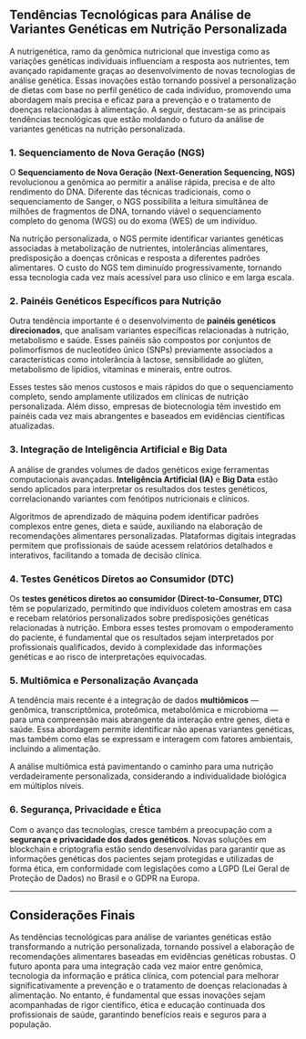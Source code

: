 
## Tendências Tecnológicas para Análise de Variantes Genéticas em Nutrição Personalizada

A nutrigenética, ramo da genômica nutricional que investiga como as variações genéticas individuais influenciam a resposta aos nutrientes, tem avançado rapidamente graças ao desenvolvimento de novas tecnologias de análise genética. Essas inovações estão tornando possível a personalização de dietas com base no perfil genético de cada indivíduo, promovendo uma abordagem mais precisa e eficaz para a prevenção e o tratamento de doenças relacionadas à alimentação. A seguir, destacam-se as principais tendências tecnológicas que estão moldando o futuro da análise de variantes genéticas na nutrição personalizada.

### 1. Sequenciamento de Nova Geração (NGS)

O **Sequenciamento de Nova Geração (Next-Generation Sequencing, NGS)** revolucionou a genômica ao permitir a análise rápida, precisa e de alto rendimento do DNA. Diferente das técnicas tradicionais, como o sequenciamento de Sanger, o NGS possibilita a leitura simultânea de milhões de fragmentos de DNA, tornando viável o sequenciamento completo do genoma (WGS) ou do exoma (WES) de um indivíduo.

Na nutrição personalizada, o NGS permite identificar variantes genéticas associadas à metabolização de nutrientes, intolerâncias alimentares, predisposição a doenças crônicas e resposta a diferentes padrões alimentares. O custo do NGS tem diminuído progressivamente, tornando essa tecnologia cada vez mais acessível para uso clínico e em larga escala.

### 2. Painéis Genéticos Específicos para Nutrição

Outra tendência importante é o desenvolvimento de **painéis genéticos direcionados**, que analisam variantes específicas relacionadas à nutrição, metabolismo e saúde. Esses painéis são compostos por conjuntos de polimorfismos de nucleotídeo único (SNPs) previamente associados a características como intolerância à lactose, sensibilidade ao glúten, metabolismo de lipídios, vitaminas e minerais, entre outros.

Esses testes são menos custosos e mais rápidos do que o sequenciamento completo, sendo amplamente utilizados em clínicas de nutrição personalizada. Além disso, empresas de biotecnologia têm investido em painéis cada vez mais abrangentes e baseados em evidências científicas atualizadas.

### 3. Integração de Inteligência Artificial e Big Data

A análise de grandes volumes de dados genéticos exige ferramentas computacionais avançadas. **Inteligência Artificial (IA)** e **Big Data** estão sendo aplicados para interpretar os resultados dos testes genéticos, correlacionando variantes com fenótipos nutricionais e clínicos.

Algoritmos de aprendizado de máquina podem identificar padrões complexos entre genes, dieta e saúde, auxiliando na elaboração de recomendações alimentares personalizadas. Plataformas digitais integradas permitem que profissionais de saúde acessem relatórios detalhados e interativos, facilitando a tomada de decisão clínica.

### 4. Testes Genéticos Diretos ao Consumidor (DTC)

Os **testes genéticos diretos ao consumidor (Direct-to-Consumer, DTC)** têm se popularizado, permitindo que indivíduos coletem amostras em casa e recebam relatórios personalizados sobre predisposições genéticas relacionadas à nutrição. Embora esses testes promovam o empoderamento do paciente, é fundamental que os resultados sejam interpretados por profissionais qualificados, devido à complexidade das informações genéticas e ao risco de interpretações equivocadas.

### 5. Multiômica e Personalização Avançada

A tendência mais recente é a integração de dados **multiômicos** — genômica, transcriptômica, proteômica, metabolômica e microbioma — para uma compreensão mais abrangente da interação entre genes, dieta e saúde. Essa abordagem permite identificar não apenas variantes genéticas, mas também como elas se expressam e interagem com fatores ambientais, incluindo a alimentação.

A análise multiômica está pavimentando o caminho para uma nutrição verdadeiramente personalizada, considerando a individualidade biológica em múltiplos níveis.

### 6. Segurança, Privacidade e Ética

Com o avanço das tecnologias, cresce também a preocupação com a **segurança e privacidade dos dados genéticos**. Novas soluções em blockchain e criptografia estão sendo desenvolvidas para garantir que as informações genéticas dos pacientes sejam protegidas e utilizadas de forma ética, em conformidade com legislações como a LGPD (Lei Geral de Proteção de Dados) no Brasil e o GDPR na Europa.

---

## Considerações Finais

As tendências tecnológicas para análise de variantes genéticas estão transformando a nutrição personalizada, tornando possível a elaboração de recomendações alimentares baseadas em evidências genéticas robustas. O futuro aponta para uma integração cada vez maior entre genômica, tecnologia da informação e prática clínica, com potencial para melhorar significativamente a prevenção e o tratamento de doenças relacionadas à alimentação. No entanto, é fundamental que essas inovações sejam acompanhadas de rigor científico, ética e educação continuada dos profissionais de saúde, garantindo benefícios reais e seguros para a população.
```
